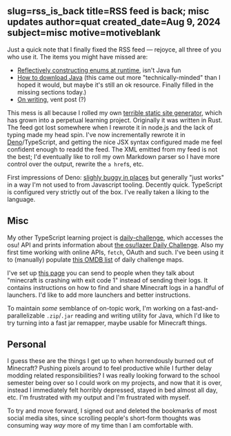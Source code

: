 slug=rss_is_back
title=RSS feed is back; misc updates
author=quat
created_date=Aug 9, 2024
subject=misc
motive=motiveblank
---
Just a quick note that I finally fixed the RSS feed &mdash; rejoyce, all three of you who use it. The items you might have missed are:

* [Reflectively constructing enums at runtime](https://highlysuspect.agency/posts/enum_reflection/), isn't Java fun
* [How to download Java](https://highlysuspect.agency/posts/managing_java/) (this came out more "technically-minded" than I hoped it would, but maybe it's still an ok resource. Finally filled in the missing sections today.)
* [On writing](https://highlysuspect.agency/posts/writing/), vent post (?)

This mess is all because I rolled my own [terrible static site generator](https://github.com/quat1024/quat1024.github.io), which has grown into a perpetual learning project. Originally it was written in Rust. The feed got lost somewhere when I rewrote it in node.js and the lack of typing made my head spin. I've now incrementally rewrote it in [Deno](https://deno.com/)/TypeScript, and getting the nice JSX syntax configured made me feel confident enough to readd the feed. The XML emitted from my feed is not the best; I'd eventually like to roll my own Markdown parser so I have more control over the output, rewrite the `a href`s, etc.

First impressions of Deno: [slighly buggy in places](https://github.com/denoland/deno/issues/24900) but generally "just works" in a way I'm not used to from Javascript tooling. Decently quick. TypeScript is configured very strictly out of the box. I've really taken a liking to the language.

## Misc

My other TypeScript learning project is [daily-challenge](https://github.com/quat1024/daily-challenge), which accesses the osu! API and prints information about [the osu!lazer Daily Challenge](https://osu.ppy.sh/home/news/2024-07-25-introducing-daily-challenges). Also my first time working with online APIs, `fetch`, OAuth and such. I've been using it to (manually) populate [this OMDB list](https://omdb.nyahh.net/list/?id=140) of daily challenge maps.

I've set up [this page](https://highlysuspect.agency/exit-code-1/) you can send to people when they talk about "minecraft is crashing with exit code 1" instead of sending their logs. It contains instructions on how to find and share Minecraft logs in a handful of launchers. I'd like to add more launchers and better instructions.

To maintain *some* semblance of on-topic work, I'm working on a fast-and-parallelizable `.zip`/`.jar` reading and writing utility for Java, which I'd like to try turning into a fast jar remapper, maybe usable for Minecraft things.

## Personal

I guess these are the things I get up to when horrendously burned out of Minecraft? Pushing pixels around to feel productive while I further delay modding related responsibilities? I was really looking forward to the school semester being over so I could work on my projects, and now that it is over, instead I immediately felt horribly depressed, stayed in bed almost all day, etc. I'm frustrated with my output and I'm frustrated with myself.

To try and move forward, I signed out and deleted the bookmarks of most social media sites, since scrolling people's short-form thoughts was consuming way *way* more of my time than I am comfortable with.